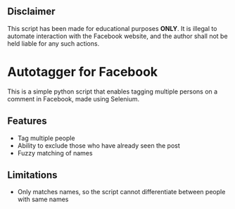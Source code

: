 ## Disclaimer
This script has been made for educational purposes **ONLY**. It is illegal to automate interaction with the Facebook website, and the author shall not be held liable for any such actions.

# Autotagger for Facebook

This is a simple python script that enables tagging multiple persons on a comment in Facebook, made using Selenium.

## Features
+ Tag multiple people
+ Ability to exclude those who have already seen the post
+ Fuzzy matching of names

## Limitations
+ Only matches names, so the script cannot differentiate between people with same names
